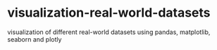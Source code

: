 # visualization-real-world-datasets
visualization of different real-world datasets using pandas, matplotlib, seaborn and plotly
